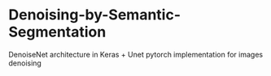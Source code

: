 # Denoising-by-Semantic-Segmentation
DenoiseNet architecture in Keras + Unet pytorch implementation for images denoising 
